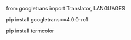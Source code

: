 from googletrans import Translator, LANGUAGES

pip install googletrans==4.0.0-rc1

pip install termcolor